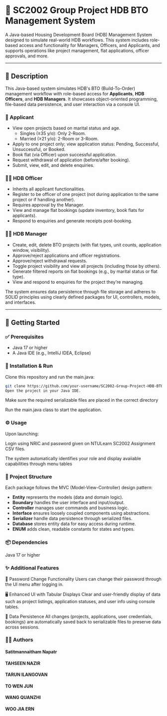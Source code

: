 # 🏢 SC2002 Group Project HDB BTO Management System

A Java-based Housing Development Board (HDB) Management System designed to simulate real-world HDB workflows. This system includes role-based access and functionality for Managers, Officers, and Applicants, and supports operations like project management, flat applications, officer approvals, and more.

---

## 📖 Description

This Java-based system simulates HDB's BTO (Build-To-Order) management workflow with role-based access for **Applicants**, **HDB Officers**, and **HDB Managers**. It showcases object-oriented programming, file-based data persistence, and user interaction via a console UI.

### 👤 Applicant
- View open projects based on marital status and age.
  - Singles (≥35 y/o): Only 2-Room.
  - Married (≥21 y/o): 2-Room or 3-Room.
- Apply to one project only; view application status: Pending, Successful, Unsuccessful, or Booked.
- Book flat (via Officer) upon successful application.
- Request withdrawal of application (before/after booking).
- Submit, view, edit, and delete enquiries.

### 🧑‍💼 HDB Officer
- Inherits all applicant functionalities.
- Register to be officer of one project (not during application to the same project or if handling another).
- Requires approval by the Manager.
- View and manage flat bookings (update inventory, book flats for applicants).
- Respond to enquiries and generate receipts post-booking.

### 🧑‍💼 HDB Manager
- Create, edit, delete BTO projects (with flat types, unit counts, application window, visibility).
- Approve/reject applications and officer registrations.
- Approve/reject withdrawal requests.
- Toggle project visibility and view all projects (including those by others).
- Generate filtered reports on flat bookings (e.g., by marital status or flat type).
- View and respond to enquiries for the project they're managing.

The system ensures data persistence through file storage and adheres to SOLID principles using clearly defined packages for UI, controllers, models, and interfaces.

---

## 🏁 Getting Started

### ✅ Prerequisites

- Java 17 or higher
- A Java IDE (e.g., IntelliJ IDEA, Eclipse)

### 🚀 Installation & Run

Clone this repository and run the main.java:
```bash
git clone https://github.com/your-username/SC2002-Group-Project-HDB-BTO
Open the project in your Java IDE.
```

Make sure the required serializable files are placed in the correct directory

Run the main.java class to start the application.

### ⚙️ Usage
Upon launching:

Login using NRIC and password given on NTULearn SC2002 Assignment CSV files.

The system automatically identifies your role and display avaiiable capabilities through menu tables

### 📂 Project Structure

Each package follows the MVC (Model-View-Controller) design pattern:
- **Entity** represents the models (data and domain logic).
- **Boundary** handles the user interface and input/output.
- **Controller** manages user commands and business logic.
- **Interface** ensures loosely coupled components using abstractions.
- **Serializer** handle data persistence through serialized files.
- **Database** stores entity data for easy access during runtime.
- **ENUM** adds clean, readable constants for states and types.

### 📦 Dependencies
Java 17 or higher


### ✨ Additional Features
🔐 Password Change Functionality
Users can change their password through the UI menu after logging in.

🖥️ Enhanced UI with Tabular Displays
Clear and user-friendly display of data such as project listings, application statuses, and user info using console tables.

💾 Data Persistence
All changes (projects, applications, user credentials, bookings) are automatically saved back to serializable files to preserve data across sessions.

### 👨‍💻 Authors
####  Satitmannaitham Napatr
#### TAHSEEN NAZIR	
#### TARUN ILANGOVAN	
#### TO WEN JUN	
#### WANG QUANZHI	
#### WOO JIA ERN




